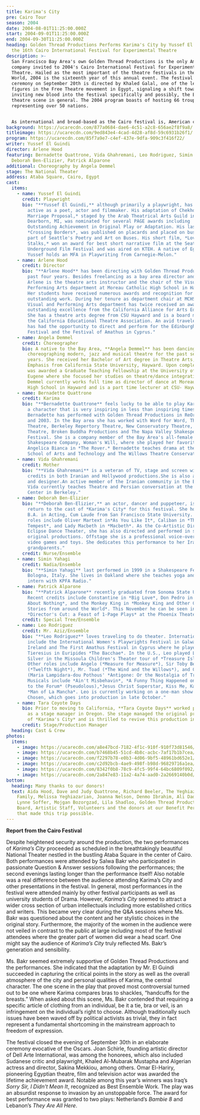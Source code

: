 ```yaml
---
title: Karima's City
pre: Cairo Tour
season: 2004
date: 2004-08-01T11:25:00.000Z
start: 2004-09-01T11:25:00.000Z
end: 2004-09-30T11:25:00.000Z
heading: Golden Thread Productions Performs Karima's City by Yussef El Guindi at
  the 16th Cairo International Festival for Experimental Theatre
description: >-
  San Francisco Bay Area's own Golden Thread Productions is the only American
  company invited to 2004's Cairo International Festival for Experimental
  Theatre. Hailed as the most important of the theatre festivals in the Arab
  World, 2004 is the sixteenth year of this annual event. The festival opening
  ceremony on September 20th is directed by Khaled Galal, one of the leading
  figures in the Free Theatre movement in Egypt, signaling a shift towards
  inviting new blood into the festival specifically and possibly, the Egyptian
  theatre scene in general. The 2004 program boasts of hosting 66 troupes
  representing over 50 nations.


  As international and broad-based as the Cairo festival is, American companies have rarely been invited to present their work there. In fact, Farouk Hosni, the Egyptian Minister of Culture, was confronted with a minefield of questions about the wisdom of choosing an American theatre academic and practitioner Gilbert Neil Lazier, as the head of the international Jury, according to the festival daily newsletter, *The Experimental*. In this atmosphere perhaps it wasn't surprising that Golden Thread Productions presence in the festival also caused quite a stir.
background: https://ucarecdn.com/877a0684-dae6-4c51-a2c8-656ae2f8f9a8/
titleimage: https://ucarecdn.com/9ed843e4-4cad-4d28-af8d-59c6931b26f1/
program: https://ucarecdn.com/85f7a9e7-c4ef-437e-9dfa-909c3f416f22/
writer: Yussef El Guindi
director: Arlene Hood
featuring: Bernadette Quattrone, Vida Ghahremani, Leo Rodriguez, Simin Yahaghi,
  Deborah Ben-Elizier, Patrick Alparone
additional: Choreography by Angela Demmel
stage: The National Theater
address: Ataba Square, Cairo, Egypt
cast:
  items:
    - name: Yussef El Guindi
      credit: Playwright
      bio: "**Yussef El Guindi,** although primarily a playwright, has also been
        active as a poet, actor and filmmaker. His adaptation of Chekhov's *A
        Marriage Proposal,* staged by the Arab Theatrical Arts Guild in
        Dearborn, MI, was nominated for several PAGE awards including
        Outstanding Achievement in Original Play or Adaptation. His last poem,
        *Crossing Borders*, was published on placards and placed on buses as
        part of Seattle's Poetry and Art on Buses. His short film, *Love
        Stalks,* won an award for best short narrative film at the Seattle
        Underground Film Festival and was aired on KTEH. A native of Egypt,
        Yussef holds an MFA in Playwriting from Carnegie-Melon."
    - name: Arlene Hood
      credit: Director
      bio: "**Arlene Hood** has been directing with Golden Thread Productions for the
        past four years. Besides freelancing as a bay area director and actress,
        Arlene is the theatre arts instructor and the chair of the Visual and
        Performing Arts department at Moreau Catholic High School in Hayward.
        Her students have received numerous awards and recognition for their
        outstanding work. During her tenure as department chair at MCHS, the
        Visual and Performing Arts department has twice received an award for
        outstanding excellence from the California Alliance for Arts Education.
        She has a theatre arts degree from CSU Hayward and is a board member of
        the California Educational Theatre Association. An avid traveler, Arlene
        has had the opportunity to direct and perform for the Edinburgh Fringe
        Festival and the Festival of Amathus in Cyprus."
    - name: Angela Demmel
      credit: Choreographer
      bio: A native to the Bay Area, **Angela Demmel** has been dancing, teaching and
        choreographing modern, jazz and musical theatre for the past several
        years. She received her Bachelor of Art degree in Theatre Arts, Dance
        Emphasis from California State University, Hayward. Upon completion she
        was awarded a Graduate Teaching Fellowship at the University of Oregon,
        Eugene where she focused her studies on theatre/dance integration. Ms.
        Demmel currently works full time as director of dance at Moreau Catholic
        High School in Hayward and is a part time lecturer at CSU- Hayward.
    - name: Bernadette Quattrone
      credit: Karima
      bio: "**Bernadette Quattrone** feels lucky to be able to play Karima once again,
        a character that is very inspiring in less than inspiring times.
        Bernadette has performed with Golden Thread Productions in ReOrient 2001
        and 2003. In the Bay area she has worked with Word for Word, The Willows
        Theatre, Berkeley Repertory Theatre, New Conservatory Theatre, Impact
        Theatre, Broken Buddha Productions and The Napa Valley Shakespeare
        Festival. She is a company member of the Bay Area's all-female
        Shakespeare Company, Woman's Will, where she played her favorite role of
        Angelica Bianca in *The Rover.* Bernadette teaches drama at the Marin
        School of Arts and Technology and The Willows Theatre Conservatory."
    - name: Vida Ghahremani
      credit: Mother
      bio: "**Vida Ghahremani** is a veteran of TV, stage and screen with numerous
        credits in both Iranian and Hollywood productions.She is also a painter
        and designer.An active member of the Iranian community in the Bay Area,
        Vida currently teaches Theatre and Persian conversation at the Persian
        Center in Berkeley."
    - name: Deborah Ben-Elizier
      bio: "**Deborah Ben-Elizier,** an actor, dancer and puppeteer, is delighted to
        return to the cast of *Karima's City* for this festival. She holds a
        B.A. in Acting, Cum Laude from San Francisco State University. Favorite
        roles include Oliver Martext in*As You Like It*, Caliban in *The
        Tempest*, and Lady Macbeth in *Macbeth*. As the Co-Artistic Director of
        Eclipse Dance Theater, she has also directed and performed in several
        original productions. Offstage she is a professional voice-over for
        video games and toys. She dedicates this performance to her Iraqi
        grandparents."
      credit: Nurse/Ensemble
    - name: Simin Yahagi
      credit: Nadia/Ensemble
      bio: "**Simin Yahagi** last performed in 1999 in a Shakespeare Festival in
        Bologna, Italy. She lives in Oakland where she teaches yoga and is an
        intern with KPFA Radio."
    - name: Patrick Alparone
      bio: "**Patrick Alparone** recently graduated from Sonoma State University.
        Recent credits include Constantine in *Big Love*, Don Pedro in *Much Ado
        About Nothing*, and the Monkey King in *Monkey King and Other Children's
        Stories from around the World*. This November he can be seen in
        *Director's Cut: a Feast of 1-Page Plays* at the Phoenix Theater"
      credit: Special Tree/Ensemble
    - name: Leo Rodriguez
      credit: Mr. Aziz/Ensemble
      bio: "**Leo Rodriguez** loves traveling to do theater. International travels
        include the International Women's Playwrights Festival in Galway,
        Ireland and The First Amathus Festival in Cyprus where he played
        Tieresius in Euripides *The Bacchae*. In the U.S., Leo played Long John
        Silver in the Missoula Children's Theater tour of *Treasure Island*.
        Other roles include Angelo (*Measure for Measure*), Sir Toby Belch
        (*Twelfth Night*), Mr. Toad (*The Wind and the Willows*), and Creon
        (Maria Lampidara-dou Pothous' *Antigone: Or the Nostalgia of Tragedy*).
        Musicals include *Ain't Misbehavin*, *A Funny Thing Happened on the way
        to the Forum* (Pseudolous),*Jesus Christ Superstar, Kiss Me, Kate*, and
        *Man of La Mancha*. Leo is currently working on a one-man show called
        Chosen, which goes into production in late October."
    - name: Tara Coyote Days
      bio: Prior to moving to California, **Tara Coyote Days** worked professionally
        as a stage manager in Oregon. She stage managed the original production
        of *Karima's City* and is thrilled to revive this production in Cairo.
      credit: Stage/Production Manager
  heading: Cast & Crew
photos:
  items:
    - image: https://ucarecdn.com/a8e47bcd-7182-4f1c-910f-910f73d81546/
    - image: https://ucarecdn.com/b7468b45-51cd-4b8c-acbc-7af17b1b7cea/
    - image: https://ucarecdn.com/f2297b78-e0b3-4d06-9bf5-48961bd652e1/
    - image: https://ucarecdn.com/c2d92bcb-4ae9-498f-b98d-96829716a1ea/-/crop/1150x777/203,312/-/preview/
    - image: https://ucarecdn.com/8342f0b8-78c9-4fc5-99f4-64bc6809f092/
    - image: https://ucarecdn.com/2a847e83-11a2-4a74-aad0-2a2669140b0d/
bottom:
  heading: Many thanks to our donors!
  text: Aida Hood, Dave and Judy Quattrone, Richard Beeler, The Yeghiazarian
    Family, Melissa Yeghiazarian, Joanna Nelson, Denmo Ibrahim, Ali Dadgar,
    Lynne Soffer, Mojgan Bozorgzad, Lila Shadloo, Golden Thread Productions
    Board, Artistic Staff, Volunteers and the donors at our Benefit Performance
    that made this trip possible.
---
```

**Report from the Cairo Festival**

Despite heightened security around the production, the two performances of *Karima’s City* proceeded as scheduled in the breathtakingly beautiful National Theater nestled in the bustling Ataba Square in the
center of Cairo. Both performances were attended by Salwa Bakr who participated in passionate Question & Answer sessions following the performances; the second evenings lasting longer than the performance itself! Also notable was a real difference between the audience attending Karima’s City and other presentations in the festival. In general, most performances in the festival were attended mainly by other festival participants as well as university students of Drama. However, *Karima’s City* seemed to attract a wider cross section of urban intellectuals including more established critics and writers. This became very clear during the Q&A sessions where Ms. Bakr was questioned about the content and her stylistic choices in the original story. Furthermore, the majority of the women in the audience were not veiled in contrast to the public at large including most of the festival attendees where the greater part of women did wear a head scarf. One might say the audience of *Karima’s City* truly reflected Ms. Bakr’s generation and sensibility. 

Ms. Bakr seemed extremely supportive of Golden Thread Productions and the performances. She indicated that the adaptation by Mr. El Guindi succeeded in capturing the critical points in the story as well as the overall atmosphere of the city and personal qualities of Karima, the central character. The one scene in the play that proved most controversial turned out to be one where Karima compares bras to shackles, “handcuffs for the breasts.” When asked about this scene, Ms. Bakr contended that requiring a specific article of clothing from an individual, be it a tie, bra or veil, is an infringement on the individual’s right to choose. Although traditionally such issues have been waved off by political activists as trivial, they in fact represent a fundamental shortcoming in the
mainstream approach to freedom of expression.

The festival closed the evening of September 30th in an elaborate ceremony evocative of the Oscars. Joan Schirle, founding artistic director of Dell Arte International, was among the honorees, which also included Sudanese critic and playwright, Khaled Al-Mubarak Mustapha and Algerian actress and director, Sakina Mekkiou, among others. Omar El-Hariry, pioneering Egyptian theatre, film and television actor was awarded the lifetime achievement award. Notable among this year’s winners was Iraq’s *Sorry Sir, I Didn’t Mean It*, recognized as Best Ensemble Work. The play was an absurdist response to invasion by an unstoppable force. The award for best performance was granted to two plays: Netherland’s *Bambie 8* and Lebanon’s *They Are All Here*.